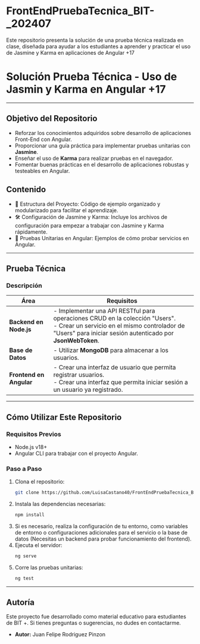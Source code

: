 # FrontEndPruebaTecnica_BIT-_202407
Este repositorio presenta la solución de una prueba técnica realizada en clase, diseñada para ayudar a los estudiantes a aprender y practicar el uso de Jasmine y Karma en aplicaciones de Angular +17


# Solución Prueba Técnica - Uso de Jasmin y Karma en Angular +17

---

## Objetivo del Repositorio 
- Reforzar los conocimientos adquiridos sobre desarrollo de aplicaciones Front-End con Angular.
- Proporcionar una guía práctica para implementar pruebas unitarias con **Jasmine**.  
- Enseñar el uso de **Karma** para realizar pruebas en el navegador.  
- Fomentar buenas prácticas en el desarrollo de aplicaciones robustas y testeables en Angular. 

## Contenido  
- 📂 Estructura del Proyecto: Código de ejemplo organizado y modularizado para facilitar el aprendizaje.
- 🛠️ Configuración de Jasmine y Karma: Incluye los archivos de configuración para empezar a trabajar con Jasmine y Karma rápidamente.
- 🧪 Pruebas Unitarias en Angular: Ejemplos de cómo probar servicios en Angular.

---

## Prueba Técnica  
### Descripción  
| Área                  | Requisitos                                                                                   |
|-----------------------|---------------------------------------------------------------------------------------------|
| **Backend en Node.js**| - Implementar una API RESTful para operaciones CRUD en la colección "Users".<br>- Crear un servicio en el mismo controlador de "Users" para iniciar sesión autenticado por **JsonWebToken**. |
| **Base de Datos**     | - Utilizar **MongoDB** para almacenar a los usuarios.                                       |
| **Frontend en Angular**| - Crear una interfaz de usuario que permita registrar usuarios.<br>- Crear una interfaz que permita iniciar sesión a un usuario ya registrado. |

---

## Cómo Utilizar Este Repositorio  
### Requisitos Previos  
- Node.js v18+  
- Angular CLI para trabajar con el proyecto Angular.

### Paso a Paso  
1. Clona el repositorio:  
   ```bash
   git clone https://github.com/LuisaCastano40/FrontEndPruebaTecnica_BIT-_202407.git
2. Instala las dependencias necesarias: 
    ```bash
    npm install
3. Si es necesario, realiza la configuración de tu entorno, como variables de entorno o configuraciones adicionales para el servicio o la base de datos (Necesitas un backend para probar funcionamiento del frontend).    
4. Ejecuta el servidor:
    ```bash
    ng serve
5. Corre las pruebas unitarias:
    ```bash
    ng test

---

## Autoría  
Este proyecto fue desarrollado como material educativo para estudiantes de BIT +. Si tienes preguntas o sugerencias, no dudes en contactarme.  

- **Autor:** Juan Felipe Rodriguez Pinzon

